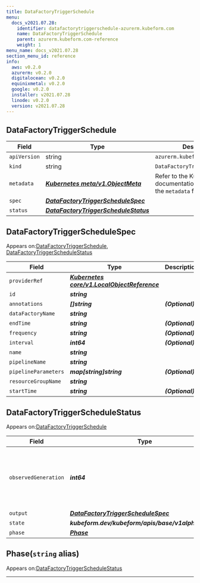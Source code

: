 ```yaml
---
title: DataFactoryTriggerSchedule
menu:
  docs_v2021.07.28:
    identifier: datafactorytriggerschedule-azurerm.kubeform.com
    name: DataFactoryTriggerSchedule
    parent: azurerm.kubeform.com-reference
    weight: 1
menu_name: docs_v2021.07.28
section_menu_id: reference
info:
  aws: v0.2.0
  azurerm: v0.2.0
  digitalocean: v0.2.0
  equinixmetal: v0.2.0
  google: v0.2.0
  installer: v2021.07.28
  linode: v0.2.0
  version: v2021.07.28
---
```


## DataFactoryTriggerSchedule
| Field | Type | Description |
| ------ | ----- | ----------- |
| `apiVersion` | string | `azurerm.kubeform.com/v1alpha1` |
|    `kind` | string | `DataFactoryTriggerSchedule` |
| `metadata` | ***[Kubernetes meta/v1.ObjectMeta](https://v1-18.docs.kubernetes.io/docs/reference/generated/kubernetes-api/v1.18/#objectmeta-v1-meta)***|Refer to the Kubernetes API documentation for the fields of the `metadata` field.|
| `spec` | ***[DataFactoryTriggerScheduleSpec](#datafactorytriggerschedulespec)***||
| `status` | ***[DataFactoryTriggerScheduleStatus](#datafactorytriggerschedulestatus)***||
## DataFactoryTriggerScheduleSpec

Appears on:[DataFactoryTriggerSchedule](#datafactorytriggerschedule), [DataFactoryTriggerScheduleStatus](#datafactorytriggerschedulestatus)

| Field | Type | Description |
| ------ | ----- | ----------- |
| `providerRef` | ***[Kubernetes core/v1.LocalObjectReference](https://v1-18.docs.kubernetes.io/docs/reference/generated/kubernetes-api/v1.18/#localobjectreference-v1-core)***||
| `id` | ***string***||
| `annotations` | ***[]string***| ***(Optional)*** |
| `dataFactoryName` | ***string***||
| `endTime` | ***string***| ***(Optional)*** |
| `frequency` | ***string***| ***(Optional)*** |
| `interval` | ***int64***| ***(Optional)*** |
| `name` | ***string***||
| `pipelineName` | ***string***||
| `pipelineParameters` | ***map[string]string***| ***(Optional)*** |
| `resourceGroupName` | ***string***||
| `startTime` | ***string***| ***(Optional)*** |
## DataFactoryTriggerScheduleStatus

Appears on:[DataFactoryTriggerSchedule](#datafactorytriggerschedule)

| Field | Type | Description |
| ------ | ----- | ----------- |
| `observedGeneration` | ***int64***| ***(Optional)*** Resource generation, which is updated on mutation by the API Server.|
| `output` | ***[DataFactoryTriggerScheduleSpec](#datafactorytriggerschedulespec)***| ***(Optional)*** |
| `state` | ***kubeform.dev/kubeform/apis/base/v1alpha1.State***| ***(Optional)*** |
| `phase` | ***[Phase](#phase)***| ***(Optional)*** |
## Phase(`string` alias)

Appears on:[DataFactoryTriggerScheduleStatus](#datafactorytriggerschedulestatus)

---
